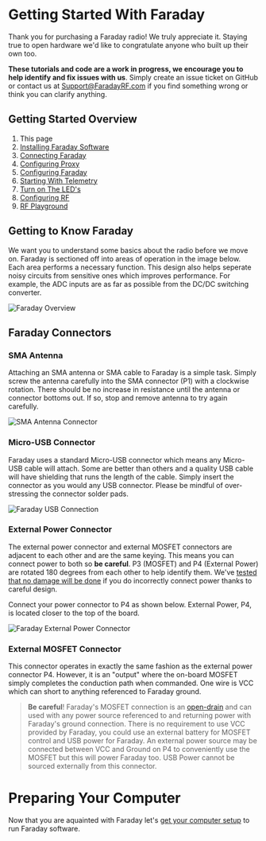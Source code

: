 
# Getting Started With Faraday

Thank you for purchasing a Faraday radio! We truly appreciate it. Staying true to open hardware we'd like to congratulate anyone who built up their own too.

**These tutorials and code are a work in progress, we encourage you to help identify and fix issues with us**. Simply create an issue ticket on GitHub or contact us at [Support@FaradayRF.com](mailto:support@faradayrf.com) if you find something wrong or think you can clarify anything.

## Getting Started Overview
 1. This page
 2. [Installing Faraday Software](installing-software.md)
 3. [Connecting Faraday](connecting-hardware.md)
 4. [Configuring Proxy](configuring-proxy.md)
 5. [Configuring Faraday](configuring-faraday.md)
 6. [Starting With Telemetry](telemetrystart.md)
 7. [Turn on The LED's](hello-world.md)
 8. [Configuring RF](configuring-rf-faraday.md)
 9. [RF Playground](rfplaygrond.md)

## Getting to Know Faraday
We want you to understand some basics about the radio before we move on. Faraday is sectioned off into areas of operation in the image below. Each area performs a necessary function. This design also helps seperate noisy circuits from sensitive ones which improves performance. For example, the ADC inputs are as far as possible from the DC/DC switching converter.

![Faraday Overview](images/RevD1Overview_1200w.jpg)

## Faraday Connectors

### SMA Antenna
Attaching an SMA antenna or SMA cable to Faraday is a simple task. Simply screw the antenna carefully into the SMA connector (P1) with a clockwise rotation. There should be no increase in resistance until the antenna or connector bottoms out. If so, stop and remove antenna to try again carefully.

![SMA Antenna Connector](images/FaradayTop_Ant_LowRes.jpg)

### Micro-USB Connector
Faraday uses a standard Micro-USB connector which means any Micro-USB cable will attach. Some are better than others and a quality USB cable will have shielding that runs the length of the cable. Simply insert the connector as you would any USB connector. Please be mindful of over-stressing the connector solder pads.

![Faraday USB Connection](/images/Faraday_USB_1500w_LowRes.jpg)

### External Power Connector
The external power connector and external MOSFET connectors are adjacent to each other and are the same keying. This means you can connect power to both so **be careful**. P3 (MOSFET) and P4 (External Power) are rotated 180 degrees from each other to help identify them.  We've [tested that no damage will be done](https://github.com/FaradayRF/FaradayRF-Hardware/issues/49) if you do incorrectly connect power thanks to careful design.

Connect your power connector to P4 as shown below. External Power, P4, is located closer to the top of the board.

![Faraday External Power Connector](images/FaradayTop_VCC_MOSFET_2_1500w_LowRes.jpg)

### External MOSFET Connector
This connector operates in exactly the same fashion as the external power connector P4. However, it is an "output" where the on-board MOSFET simply completes the conduction path when commanded. One wire is VCC which can short to anything referenced to Faraday ground.

>**Be careful**! Faraday's MOSFET connection is an [open-drain](https://en.wikipedia.org/wiki/Open_collector#MOSFET) and can used with any power source referenced to and returning power with Faraday's ground connection. There is no requirement to use VCC provided by Faraday, you could use an external battery for MOSFET control and USB power for Faraday. An external power source may be connected between VCC and Ground on P4 to conveniently use the MOSFET but this will power Faraday too. USB Power cannot be sourced externally from this connector.

# Preparing Your Computer
Now that you are aquainted with Faraday let's [get your computer setup](installing-software.md) to run Faraday software.
